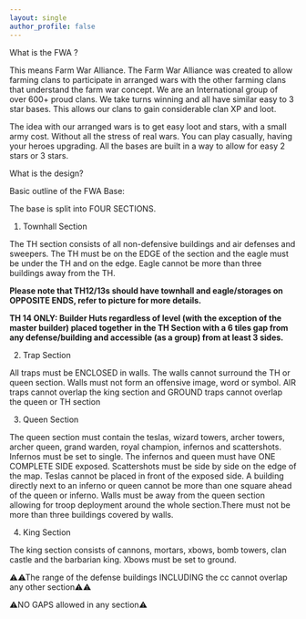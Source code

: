 ```yaml
---
layout: single
author_profile: false
---
```

What is the FWA ?

This means Farm War Alliance. The Farm War Alliance was created to allow farming clans to participate in arranged wars with the other farming clans that understand the farm war concept. We are an International group of over 600+ proud clans. We take turns winning and all have similar easy to 3 star bases. This allows our clans to gain considerable clan XP and loot.

The idea with our arranged wars is to get easy loot and stars, with a small army cost. Without all the stress of real wars. You can play casually, having your heroes upgrading. All the bases are built in a way to allow for easy 2 stars or 3 stars.

What is the design?

Basic outline of the FWA Base:

The base is split into FOUR SECTIONS.

1) Townhall Section

The TH section consists of all non-defensive buildings and air defenses and sweepers. The TH must be on the EDGE of the section and the eagle must be under the TH and on the edge. Eagle cannot be more than three buildings away from the TH.

**Please note that TH12/13s should have townhall and eagle/storages on OPPOSITE ENDS, refer to picture for more details.**

**TH 14 ONLY: Builder Huts regardless of level (with the exception of the master builder) placed together in the TH Section with a 6 tiles gap from any defense/building and accessible (as a group) from at least 3 sides.**

2) Trap Section

All traps must be ENCLOSED in walls. The walls cannot surround the TH or queen section. Walls must not form an offensive image, word or symbol. AIR traps cannot overlap the king section and GROUND traps cannot overlap the queen or TH section

3) Queen Section

The queen section must contain the teslas, wizard towers, archer towers, archer queen, grand warden, royal champion, infernos and scattershots. Infernos must be set to single. The infernos and queen must have ONE COMPLETE SIDE exposed. Scattershots must be side by side on the edge of the map. Teslas cannot be placed in front of the exposed side. A building directly next to an inferno or queen cannot be more than one square ahead of the queen or inferno. Walls must be away from the queen section allowing for troop deployment around the whole section.There must not be more than three buildings covered by walls.

4) King Section

The king section consists of cannons, mortars, xbows, bomb towers, clan castle and the barbarian king. Xbows must be set to ground.

⚠⚠The range of the defense buildings INCLUDING the cc cannot overlap any other section⚠⚠

⚠NO GAPS allowed in any section⚠
